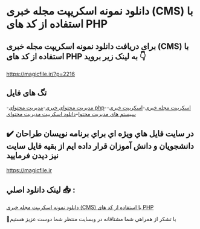# دانلود نمونه اسکریپت مجله خبری (CMS) با استفاده از کد های PHP

## برای دریافت دانلود نمونه اسکریپت مجله خبری (CMS) با استفاده از کد های PHP به لینک زیر بروید 👇

https://magicfile.ir/?p=2216

## تگ های فایل

-[مدیریت محتوای خبری](https://magicfile.ir/product/%d8%a7%d8%b3%da%a9%d8%b1%db%8c%d9%be%d8%aa-%d9%85%d8%ac%d9%84%d9%87-%d8%ae%d8%a8%d8%b1%db%8c-cms-%d8%a8%d8%a7-%d8%a7%d8%b3%d8%aa%d9%81%d8%a7%d8%af%d9%87-%d8%a7%d8%b2-%da%a9%d8%af-%d9%87%d8%a7%db%8c-php/)-[مدیریت محتوای php](https://magicfile.ir/product/%d8%a7%d8%b3%da%a9%d8%b1%db%8c%d9%be%d8%aa-%d9%85%d8%ac%d9%84%d9%87-%d8%ae%d8%a8%d8%b1%db%8c-cms-%d8%a8%d8%a7-%d8%a7%d8%b3%d8%aa%d9%81%d8%a7%d8%af%d9%87-%d8%a7%d8%b2-%da%a9%d8%af-%d9%87%d8%a7%db%8c-php/)-[اسکریپت مجله خبری](https://magicfile.ir/product/%d8%a7%d8%b3%da%a9%d8%b1%db%8c%d9%be%d8%aa-%d9%85%d8%ac%d9%84%d9%87-%d8%ae%d8%a8%d8%b1%db%8c-cms-%d8%a8%d8%a7-%d8%a7%d8%b3%d8%aa%d9%81%d8%a7%d8%af%d9%87-%d8%a7%d8%b2-%da%a9%d8%af-%d9%87%d8%a7%db%8c-php/)-[اسکریپت خبری](https://magicfile.ir/product/%d8%a7%d8%b3%da%a9%d8%b1%db%8c%d9%be%d8%aa-%d9%85%d8%ac%d9%84%d9%87-%d8%ae%d8%a8%d8%b1%db%8c-cms-%d8%a8%d8%a7-%d8%a7%d8%b3%d8%aa%d9%81%d8%a7%d8%af%d9%87-%d8%a7%d8%b2-%da%a9%d8%af-%d9%87%d8%a7%db%8c-php/)-[سیستم های مدیریت محتوا](https://magicfile.ir/product/%d8%a7%d8%b3%da%a9%d8%b1%db%8c%d9%be%d8%aa-%d9%85%d8%ac%d9%84%d9%87-%d8%ae%d8%a8%d8%b1%db%8c-cms-%d8%a8%d8%a7-%d8%a7%d8%b3%d8%aa%d9%81%d8%a7%d8%af%d9%87-%d8%a7%d8%b2-%da%a9%d8%af-%d9%87%d8%a7%db%8c-php/)-[دانلود اسکریپت مدیریت محتوای](https://magicfile.ir/product/%d8%a7%d8%b3%da%a9%d8%b1%db%8c%d9%be%d8%aa-%d9%85%d8%ac%d9%84%d9%87-%d8%ae%d8%a8%d8%b1%db%8c-cms-%d8%a8%d8%a7-%d8%a7%d8%b3%d8%aa%d9%81%d8%a7%d8%af%d9%87-%d8%a7%d8%b2-%da%a9%d8%af-%d9%87%d8%a7%db%8c-php/)

## ✔️ در سايت فايل هاي ويژه اي براي برنامه نويسان طراحان دانشجويان و دانش آموزان قرار داده ايم از بقيه فايل سايت نيز ديدن فرماييد

https://magicfile.ir


## لينک دانلود اصلي 📥 :

[دانلود نمونه اسکریپت مجله خبری (CMS) با استفاده از کد های PHP](https://magicfile.ir/product/%d8%a7%d8%b3%da%a9%d8%b1%db%8c%d9%be%d8%aa-%d9%85%d8%ac%d9%84%d9%87-%d8%ae%d8%a8%d8%b1%db%8c-cms-%d8%a8%d8%a7-%d8%a7%d8%b3%d8%aa%d9%81%d8%a7%d8%af%d9%87-%d8%a7%d8%b2-%da%a9%d8%af-%d9%87%d8%a7%db%8c-php/) 


🙏با تشکر از همراهي شما مشتاقانه در وبسایت منتظر شما دوست عزیز هستیم

